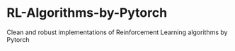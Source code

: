 # RL-Algorithms-by-Pytorch
Clean and robust implementations of Reinforcement Learning algorithms by Pytorch
